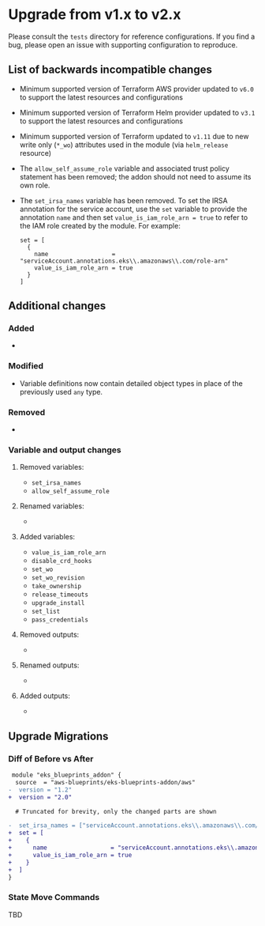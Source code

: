 # Upgrade from v1.x to v2.x

Please consult the `tests` directory for reference configurations. If you find a bug, please open an issue with supporting configuration to reproduce.

## List of backwards incompatible changes

- Minimum supported version of Terraform AWS provider updated to `v6.0` to support the latest resources and configurations
- Minimum supported version of Terraform Helm provider updated to `v3.1` to support the latest resources and configurations
- Minimum supported version of Terraform updated to `v1.11` due to new write only (`*_wo`) attributes used in the module (via `helm_release` resource)
- The `allow_self_assume_role` variable and associated trust policy statement has been removed; the addon should not need to assume its own role.
- The `set_irsa_names` variable has been removed. To set the IRSA annotation for the service account, use the `set` variable to provide the annotation `name` and then set `value_is_iam_role_arn = true` to refer to the IAM role created by the module. For example:

  ```hcl
  set = [
    {
      name                  = "serviceAccount.annotations.eks\\.amazonaws\\.com/role-arn"
      value_is_iam_role_arn = true
    }
  ]
  ```

## Additional changes

### Added

-

### Modified

- Variable definitions now contain detailed object types in place of the previously used `any` type.

### Removed

-

### Variable and output changes

1. Removed variables:

    - `set_irsa_names`
    - `allow_self_assume_role`

2. Renamed variables:

    -

3. Added variables:

    - `value_is_iam_role_arn`
    - `disable_crd_hooks`
    - `set_wo`
    - `set_wo_revision`
    - `take_ownership`
    - `release_timeouts`
    - `upgrade_install`
    - `set_list`
    - `pass_credentials`

4. Removed outputs:

    -

5. Renamed outputs:

    -

6. Added outputs:

    -

## Upgrade Migrations

### Diff of Before vs After

```diff
 module "eks_blueprints_addon" {
  source  = "aws-blueprints/eks-blueprints-addon/aws"
-  version = "1.2"
+  version = "2.0"

  # Truncated for brevity, only the changed parts are shown

-  set_irsa_names = ["serviceAccount.annotations.eks\\.amazonaws\\.com/role-arn"]
+  set = [
+    {
+      name                  = "serviceAccount.annotations.eks\\.amazonaws\\.com/role-arn"
+      value_is_iam_role_arn = true
+    }
+  ]
}
```

### State Move Commands

TBD
